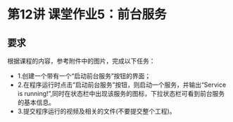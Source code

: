 # 第12讲 课堂作业5：前台服务
## 要求
根据课程的内容，参考附件中的图片，完成以下任务：
- 1.创建一个带有一个“启动前台服务”按钮的界面；
- 2.在程序运行时点击“启动前台服务”按钮，则启动一个服务，并输出“Service is running!”,同时在状态栏中出现该服务的图标，下拉状态栏可看到前台服务的基本信息。
- 3.提交程序运行的视频及相关的文件(不要提交整个工程)。